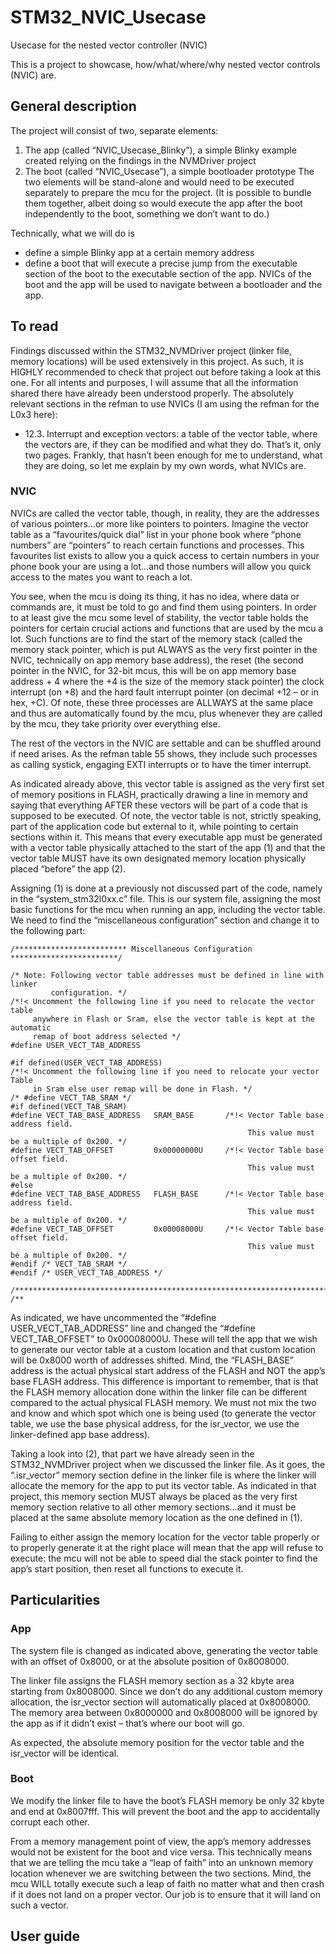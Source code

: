 # STM32_NVIC_Usecase
Usecase for the nested vector controller (NVIC)

This is a project to showcase, how/what/where/why nested vector controls (NVIC) are.

## General description
The project will consist of two, separate elements:
1) The app (called “NVIC_Usecase_Blinky”), a simple Blinky example created relying on the findings in the NVMDriver project
2) The boot (called “NVIC_Usecase”), a simple bootloader prototype
The two elements will be stand-alone and would need to be executed separately to prepare the mcu for the project. (It is possible to bundle them together, albeit doing so would execute the app after the boot independently to the boot, something we don’t want to do.)

Technically, what we will do is
- define a simple Blinky app at a certain memory address
- define a boot that will execute a precise jump from the executable section of the boot to the executable section of the app.
NVICs of the boot and the app will be used to navigate between a bootloader and the app.

## To read
Findings discussed within the STM32_NVMDriver project (linker file, memory locations) will be used extensively in this project. As such, it is HIGHLY recommended to check that project out before taking a look at this one. For all intents and purposes, I will assume that all the information shared there have already been understood properly.
The absolutely relevant sections in the refman to use NVICs (I am using the refman for the L0x3 here):
-	12.3. Interrupt and exception vectors: a table of the vector table, where the vectors are, if they can be modified and what they do.
That’s it, only two pages.
Frankly, that hasn’t been enough for me to understand, what they are doing, so let me explain by my own words, what NVICs are.

### NVIC
NVICs are called the vector table, though, in reality, they are the addresses of various pointers…or more like pointers to pointers. Imagine the vector table as a “favourites/quick dial” list in your phone book where “phone numbers” are “pointers” to reach certain functions and processes. This favourites list exists to allow you a quick access to certain numbers in your phone book your are using a lot…and those numbers will allow you quick access to the mates you want to reach a lot.

You see, when the mcu is doing its thing, it has no idea, where data or commands are, it must be told to go and find them using pointers. In order to at least give the mcu some level of stability, the vector table holds the pointers for certain crucial actions and functions that are used by the mcu a lot. Such functions are to find the start of the memory stack (called the memory stack pointer, which is put ALWAYS as the very first pointer in the NVIC, technically on app memory base address), the reset (the second pointer in the NVIC, for 32-bit mcus, this will be on  app memory base address + 4 where the +4 is the size of the memory stack pointer) the clock interrupt (on +8) and the hard fault interrupt pointer (on decimal +12 – or in hex, +C). Of note, these three processes are ALLWAYS at the same place and thus are automatically found by the mcu, plus whenever they are called by the mcu, they take priority over everything else.

The rest of the vectors in the NVIC are settable and can be shuffled around if need arises. As the refman table 55 shows, they include such  processes as calling systick, engaging EXTI interrupts or to have the timer interrupt.

As indicated already above, this vector table is assigned as the very first set of memory positions in FLASH, practically drawing a line in memory and saying that everything AFTER these vectors will be part of a code that is supposed to be executed. Of note, the vector table is not, strictly speaking, part of the application code but external to it, while pointing to certain sections within it. This means that every executable app must be generated with a vector table physically attached to the start of the app (1) and that the vector table MUST have its own designated memory location physically placed “before” the app (2).

Assigning (1) is done at a previously not discussed part of the code, namely in the “system_stm32l0xx.c” file. This is our system file, assigning the most basic functions for the mcu when running an app, including the vector table. We need to find the “miscellaneous configuration” section and change it to the following part:
```
/************************* Miscellaneous Configuration ************************/

/* Note: Following vector table addresses must be defined in line with linker
         configuration. */
/*!< Uncomment the following line if you need to relocate the vector table
     anywhere in Flash or Sram, else the vector table is kept at the automatic
     remap of boot address selected */
#define USER_VECT_TAB_ADDRESS

#if defined(USER_VECT_TAB_ADDRESS)
/*!< Uncomment the following line if you need to relocate your vector Table
     in Sram else user remap will be done in Flash. */
/* #define VECT_TAB_SRAM */
#if defined(VECT_TAB_SRAM)
#define VECT_TAB_BASE_ADDRESS   SRAM_BASE       /*!< Vector Table base address field.
                                                     This value must be a multiple of 0x200. */
#define VECT_TAB_OFFSET         0x00000000U     /*!< Vector Table base offset field.
                                                     This value must be a multiple of 0x200. */
#else
#define VECT_TAB_BASE_ADDRESS   FLASH_BASE      /*!< Vector Table base address field.
                                                     This value must be a multiple of 0x200. */
#define VECT_TAB_OFFSET         0x00008000U     /*!< Vector Table base offset field.
                                                     This value must be a multiple of 0x200. */
#endif /* VECT_TAB_SRAM */
#endif /* USER_VECT_TAB_ADDRESS */

/******************************************************************************/
/**
```
As indicated, we have uncommented the “#define USER_VECT_TAB_ADDRESS” line and changed the “#define VECT_TAB_OFFSET” to 0x00008000U. These will tell the app that we wish to generate our vector table at a custom location and that custom location will be 0x8000 worth of addresses shifted. Mind, the “FLASH_BASE” address is the actual physical start address of the FLASH and NOT the app’s base FLASH address. This difference is important to remember, that is that the FLASH memory allocation done within the linker file can be different compared to the actual physical FLASH memory. We must not mix the two and know and which spot which one is being used (to generate the vector table, we use the base physical address, for the isr_vector, we use the linker-defined app base address).

Taking a look into (2), that part we have already seen in the STM32_NVMDriver project when we discussed the linker file. As it goes, the “.isr_vector” memory section define in the linker file is where the linker will allocate the memory for the app to put its vector table. As indicated in that project, this memory section MUST always be placed as the very first memory section relative to all other memory sections…and it must be placed at the same absolute memory location as the one defined in (1).

Failing to either assign the memory location for the vector table properly or to properly generate it at the right place will mean that the app will refuse to execute: the mcu will not be able to speed dial the stack pointer to find the app’s start position, then reset all functions to execute it.

## Particularities

### App

The system file is changed as indicated above, generating the vector table with an offset of 0x8000, or at the absolute position of 0x8008000.

The linker file assigns the FLASH memory section as a 32 kbyte area starting from 0x8008000. Since we don’t do any additional custom memory allocation, the isr_vector section will automatically placed at 0x8008000. The memory area between 0x8000000 and 0x8008000 will be ignored by the app as if it didn’t exist – that’s where our boot will go.

As expected, the absolute memory position for the vector table and the isr_vector will be identical.

### Boot
We modify the linker file to have the boot’s FLASH memory be only 32 kbyte and end at 0x8007fff. This will prevent the boot and the app to accidentally corrupt each other.

From a memory management point of view, the app’s memory addresses would not be existent for the boot and vice versa. This technically means that we are telling the mcu take a “leap of faith” into an unknown memory location whenever we are switching between the two sections. Mind, the mcu WILL totally execute such a leap of faith no matter what and then crash if it does not land on a proper vector. Our job is to ensure that it will land on such a vector.

## User guide



